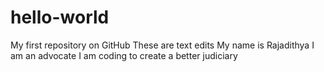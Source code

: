 # hello-world
My first repository on GitHub
These are text edits 
My name is Rajadithya
I am an advocate
I am coding to create a better judiciary
